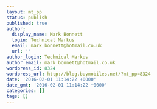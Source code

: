 ```yaml
---
layout: mt_pp
status: publish
published: true
author:
  display_name: Mark Bonnett
  login: Technical Markus
  email: mark_bonnett@hotmail.co.uk
  url: ''
author_login: Technical Markus
author_email: mark_bonnett@hotmail.co.uk
wordpress_id: 8324
wordpress_url: http://blog.buymobiles.net/?mt_pp=8324
date: '2016-02-01 11:14:22 +0000'
date_gmt: '2016-02-01 11:14:22 +0000'
categories: []
tags: []
---
```


